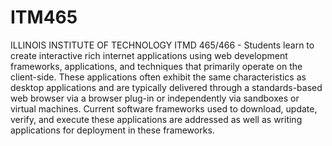 # ITM465
ILLINOIS INSTITUTE OF TECHNOLOGY ITMD 465/466 - Students learn to create interactive rich internet applications using web development frameworks, applications, and techniques that primarily operate on the client-side. These applications often exhibit the same characteristics as desktop applications and are typically delivered through a standards-based web browser via a browser plug-in or independently via sandboxes or virtual machines. Current software frameworks used to download, update, verify, and execute these applications are addressed as well as writing applications for deployment in these frameworks.
